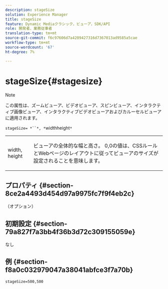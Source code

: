 ```yaml
---
description: stageSize
solution: Experience Manager
title: stageSize
feature: Dynamic Mediaクラシック，ビューア，SDK/API
role: 開発者、業務従事者
translation-type: tm+mt
source-git-commit: f6c97606d7a4209427316d7367013ad9585a5cae
workflow-type: tm+mt
source-wordcount: '67'
ht-degree: 7%

---
```



# stageSize{#stagesize}

>[!NOTE]
>
>この属性は、ズームビューア、ビデオビューア、スピンビューア、インタラクティブ画像ビューア、インタラクティブビデオビューアおよびカルーセルビューアに適用されます。

`stageSize= *``*, *`widthheight`*`

<table id="table_0070E5402099428DBEA2A900CADB2BAA"> 
 <tbody> 
  <tr> 
   <td colname="col1"> <p><span class="codeph"> <span class="varname"> width</span>,<span class="varname"> height</span></span> </p> </td> 
   <td colname="col2"> <p> ビューアの全体的な幅と高さ。 <span class="codeph"> 0,0</span>の値は、CSSルールとWebページのレイアウトに従ってビューアのサイズが設定されることを意味します。 </p> </td> 
  </tr> 
 </tbody> 
</table>

## プロパティ {#section-8ce2a4493d454d97a9975fc7f9f4eb2c}

（オプション）

## 初期設定 {#section-79a827f7a3bb4f36b3d72c309155059e}

なし

## 例 {#section-f8a0c032979047a38041abfce3f7a70b}

`stageSize=500,500`
